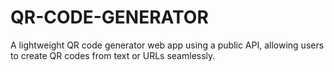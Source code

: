 # QR-CODE-GENERATOR
A lightweight QR code generator web app using a public API, allowing users to create QR codes from text or URLs seamlessly.
